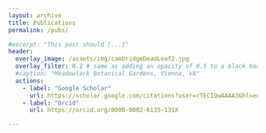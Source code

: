 ```yaml
---
layout: archive
title: Publications
permalink: /pubs/

#excerpt: "This post should [...]"
header:
  overlay_image: /assets/img/cambridgeDeadLeaf2.jpg
  overlay_filter: 0.2 # same as adding an opacity of 0.5 to a black background
  #caption: "Meadowlark Botanical Gardens, Vienna, VA"
  actions:
    - label: "Google Scholar"
      url: https://scholar.google.com/citations?user=rTECIQwAAAAJ&hl=en&oi=ao
    - label: "Orcid"
      url: https://orcid.org/0000-0002-6135-131X

---
```

